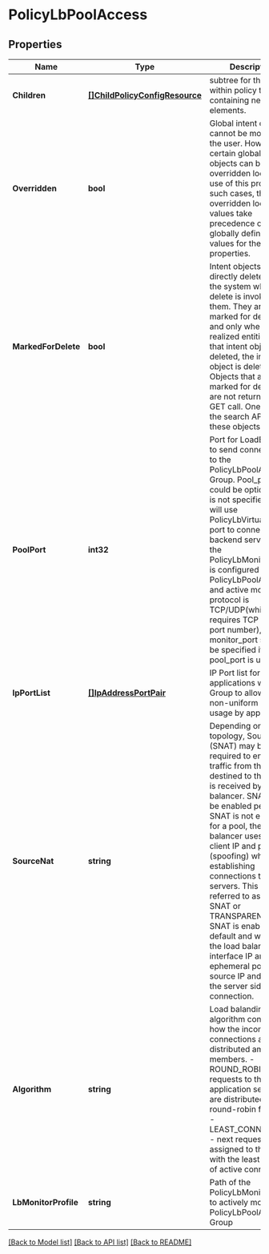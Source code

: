 # PolicyLbPoolAccess

## Properties
Name | Type | Description | Notes
------------ | ------------- | ------------- | -------------
**Children** | [**[]ChildPolicyConfigResource**](ChildPolicyConfigResource.md) | subtree for this type within policy tree containing nested elements.  | [optional] [default to null]
**Overridden** | **bool** | Global intent objects cannot be modified by the user. However, certain global intent objects can be overridden locally by use of this property. In such cases, the overridden local values take precedence over the globally defined values for the properties.  | [optional] [default to false]
**MarkedForDelete** | **bool** | Intent objects are not directly deleted from the system when a delete is invoked on them. They are marked for deletion and only when all the realized entities for that intent object gets deleted, the intent object is deleted. Objects that are marked for deletion are not returned in GET call. One can use the search API to get these objects.  | [optional] [default to false]
**PoolPort** | **int32** | Port for LoadBalancer to send connections to the PolicyLbPoolAccess&#x27;s Group. Pool_port could be optional, if it is not specified, LB will use PolicyLbVirtualServer port to connect to backend servers. If the PolicyLbMonitorProfile is configured in PolicyLbPoolAccess and active monitor IP protocol is TCP/UDP(which requires TCP or UDP port number), monitor_port should be specified if pool_port is unset.  | [optional] [default to null]
**IpPortList** | [**[]IpAddressPortPair**](IPAddressPortPair.md) | IP Port list for applications within the Group to allow for non-uniform port usage by applications  | [optional] [default to null]
**SourceNat** | **string** | Depending on the topology, Source NAT (SNAT) may be required to ensure traffic from the server destined to the client is received by the load balancer. SNAT can be enabled per pool. If SNAT is not enabled for a pool, then load balancer uses the client IP and port (spoofing) while establishing connections to the servers. This is referred to as no-SNAT or TRANSPARENT mode.  SNAT is enabled by default and will use the load balancer interface IP and an ephemeral port as the source IP and port of the server side connection.  | [optional] [default to SOURCE_NAT.ENABLED]
**Algorithm** | **string** | Load balanding algorithm controls how the incoming connections are distributed among the members. - ROUND_ROBIN - requests to the application servers are distributed in a round-robin fashion, - LEAST_CONNECTION - next request is assigned to the server with the least number of active connections  | [optional] [default to ALGORITHM.ROUND_ROBIN]
**LbMonitorProfile** | **string** | Path of the PolicyLbMonitorProfile to actively monitor the PolicyLbPoolAccess&#x27;s Group  | [optional] [default to null]

[[Back to Model list]](../README.md#documentation-for-models) [[Back to API list]](../README.md#documentation-for-api-endpoints) [[Back to README]](../README.md)

